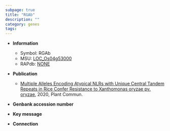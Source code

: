 ```yaml
---
subpage: true
title: "RGAb"
description: ""
category: genes
tags: 
---
```


* **Information**  
    + Symbol: RGAb  
    + MSU: [LOC_Os04g53000](http://rice.plantbiology.msu.edu/cgi-bin/ORF_infopage.cgi?orf=LOC_Os04g53000)  
    + RAPdb: [NONE](http://rapdb.dna.affrc.go.jp/viewer/gbrowse_details/irgsp1?name=NONE)  

* **Publication**  
    + [Multiple Alleles Encoding Atypical NLRs with Unique Central Tandem Repeats in Rice Confer Resistance to Xanthomonas oryzae pv. oryzae](http://www.ncbi.nlm.nih.gov/pubmed?term=Multiple+Alleles+Encoding+Atypical+NLRs+with+Unique+Central+Tandem+Repeats+in+Rice+Confer+Resistance+to+Xanthomonas+oryzae+pv.+oryzae%5BTitle%5D), 2020, Plant Commun.

* **Genbank accession number**  

* **Key message**  

* **Connection**  



